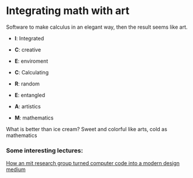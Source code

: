 # Integrating math with art

Software to make calculus in an elegant way, then the result seems like art.

+ **I**: Integrated
+ **C**: creative
+ **E**: enviroment

+ **C**: Calculating
+ **R**: random
+ **E**: entangled
+ **A**: artistics
+ **M**: mathematics

What is better than ice cream? Sweet and colorful like arts, cold as mathematics


### Some interesting lectures:

[How an mit research group turned computer code into a modern design medium](https://eyeondesign.aiga.org/how-an-mit-research-group-turned-computer-code-into-a-modern-design-medium/)
